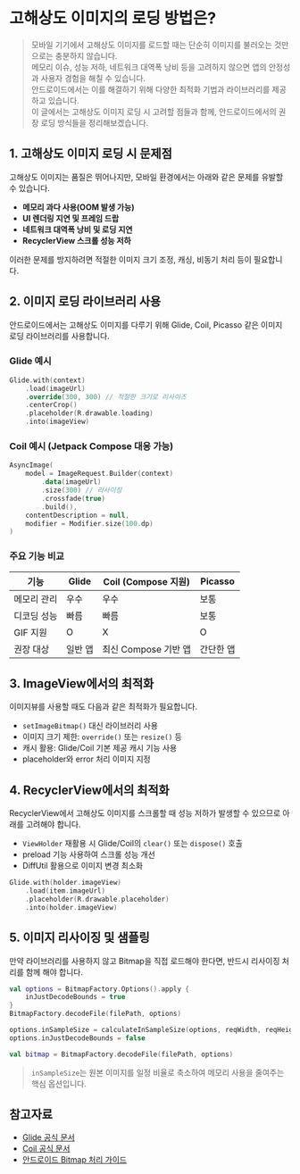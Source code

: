 # 고해상도 이미지의 로딩 방법은?

> 모바일 기기에서 고해상도 이미지를 로드할 때는 단순히 이미지를 불러오는 것만으로는 충분하지 않습니다.  
> 메모리 이슈, 성능 저하, 네트워크 대역폭 낭비 등을 고려하지 않으면 앱의 안정성과 사용자 경험을 해칠 수 있습니다.  
> 안드로이드에서는 이를 해결하기 위해 다양한 최적화 기법과 라이브러리를 제공하고 있습니다.  
> 이 글에서는 고해상도 이미지 로딩 시 고려할 점들과 함께, 안드로이드에서의 권장 로딩 방식들을 정리해보겠습니다.  

## 1. 고해상도 이미지 로딩 시 문제점

고해상도 이미지는 품질은 뛰어나지만, 모바일 환경에서는 아래와 같은 문제를 유발할 수 있습니다.

* **메모리 과다 사용(OOM 발생 가능)**
* **UI 렌더링 지연 및 프레임 드랍**
* **네트워크 대역폭 낭비 및 로딩 지연**
* **RecyclerView 스크롤 성능 저하**

이러한 문제를 방지하려면 적절한 이미지 크기 조정, 캐싱, 비동기 처리 등이 필요합니다.

## 2. 이미지 로딩 라이브러리 사용

안드로이드에서는 고해상도 이미지를 다루기 위해 Glide, Coil, Picasso 같은 이미지 로딩 라이브러리를 사용합니다.

### Glide 예시

```kotlin
Glide.with(context)
    .load(imageUrl)
    .override(300, 300) // 적절한 크기로 리사이즈
    .centerCrop()
    .placeholder(R.drawable.loading)
    .into(imageView)
```

### Coil 예시 (Jetpack Compose 대응 가능)

```kotlin
AsyncImage(
    model = ImageRequest.Builder(context)
        .data(imageUrl)
        .size(300) // 리사이징
        .crossfade(true)
        .build(),
    contentDescription = null,
    modifier = Modifier.size(100.dp)
)
```

### 주요 기능 비교

| 기능     | Glide | Coil (Compose 지원) | Picasso |
| ------ | ----- | ----------------- | ------- |
| 메모리 관리 | 우수    | 우수                | 보통      |
| 디코딩 성능 | 빠름    | 빠름                | 보통      |
| GIF 지원 | O     | X                 | O       |
| 권장 대상  | 일반 앱  | 최신 Compose 기반 앱   | 간단한 앱   |

## 3. ImageView에서의 최적화

이미지뷰를 사용할 때도 다음과 같은 최적화가 필요합니다.

* `setImageBitmap()` 대신 라이브러리 사용
* 이미지 크기 제한: `override()` 또는 `resize()` 등
* 캐시 활용: Glide/Coil 기본 제공 캐시 기능 사용
* placeholder와 error 처리 이미지 지정

## 4. RecyclerView에서의 최적화

RecyclerView에서 고해상도 이미지를 스크롤할 때 성능 저하가 발생할 수 있으므로 아래를 고려해야 합니다.

* `ViewHolder` 재활용 시 Glide/Coil의 `clear()` 또는 `dispose()` 호출
* preload 기능 사용하여 스크롤 성능 개선
* DiffUtil 활용으로 이미지 변경 최소화

```kotlin
Glide.with(holder.imageView)
    .load(item.imageUrl)
    .placeholder(R.drawable.placeholder)
    .into(holder.imageView)
```

## 5. 이미지 리사이징 및 샘플링

만약 라이브러리를 사용하지 않고 Bitmap을 직접 로드해야 한다면, 반드시 리사이징 처리를 함께 해야 합니다.

```kotlin
val options = BitmapFactory.Options().apply {
    inJustDecodeBounds = true
}
BitmapFactory.decodeFile(filePath, options)

options.inSampleSize = calculateInSampleSize(options, reqWidth, reqHeight)
options.inJustDecodeBounds = false

val bitmap = BitmapFactory.decodeFile(filePath, options)
```

> `inSampleSize`는 원본 이미지를 일정 비율로 축소하여 메모리 사용을 줄여주는 핵심 옵션입니다.

## 참고자료

* [Glide 공식 문서](https://bumptech.github.io/glide/)
* [Coil 공식 문서](https://coil-kt.github.io/coil/)
* [안드로이드 Bitmap 처리 가이드](https://developer.android.com/topic/performance/graphics/load-bitmap)
